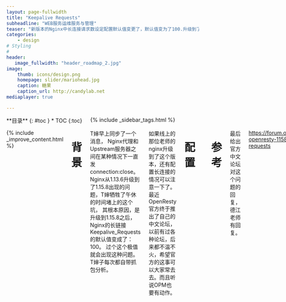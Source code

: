 ```yaml
---
layout: page-fullwidth
title: "Keepalive Requests"
subheadline: "WEB服务运维服务与管理"
teaser: "新版本的Nginx中长连接请求数设定配置默认值变更了，默认值变为了100.升级到了1.15x的时候，如果只升级了系统没有改配置，某些情况下会出现问题。"
categories:
    - design
# Styling
#
header:
   image_fullwidth: "header_roadmap_2.jpg"
image:
    thumb: icons/design.png   
    homepage: slider/mariohead.jpg 
    caption: 糖果
    caption_url: http://candylab.net
mediaplayer: true

---
```

<!--more-->


<div class="row">
<div class="medium-4 medium-push-8 columns" markdown="1">
<div class="panel radius" markdown="1">
**目录**
{: #toc }
*  TOC
{:toc}
</div>
{% include _sidebar_tags.html %}
</div><!-- /.medium-4.columns -->


<div class="medium-8 medium-pull-4 columns" markdown="1">

{% include _improve_content.html %}


# 背景

T婶早上同步了一个消息，  Nginx代理和Upstream服务器之间在某种情况下一直发connection:close。Nginx从1.13.6升级到了1.15.8出现的问题，T婶牺牲了午休的时间堵上的这个坑， 其根本原因，是升级到1.15.8之后，Nginx的长链接Keepalive_Requests的默认值变成了：100。 过个这个极值就会出现这种问题。T婶子每次都自带抓包分析。

如果线上的那位老师的nginx升级到了这个版本，还有配置长连接的情况可以注意一下了。最近 OpenResty官方终于推出了自己的中文论坛， 以前有过各种论坛，后来都不温不火，希望官方的这事可以大家常去去。而且听说OPM也要有动作。


# 配置

```conf
upstream my_upstream {
    server 47.243.56.222:80;
    keepalive 2048;
}

server {
    listen 127.0.0.1:80 backlog=10240;

    location /{
        proxy_http_version 1.1;
        proxy_set_header X-Forwarded-For $http_x_forwarded_for;
        proxy_pass http://my_upstream;
    }

    upstream服务配置如下：
    http {
        keepalive_timeout 300s;
        keepalive_requests 1000;
        default_type text/plain;

        server {
            listen       80 backlog=102400;
            server_name  localhost;
            location / {
                root "/usr/local/openresty/nginx/data";
        }
    }
}

```

# 参考

最后给出官方中文论坛对这个问题的回复， 德江老师有回复。


https://forum.openresty.us/d/6365-openresty-11582-keepalive-requests
